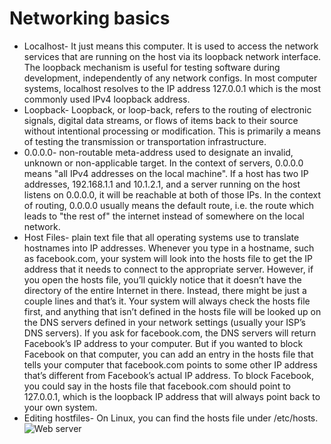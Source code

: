 # Networking basics
- Localhost- It just means this computer. It is used to access the network services that are running on the host via its loopback network interface. The loopback mechanism is useful for testing software during development, independently of any network configs. In most computer systems, localhost resolves to the IP address 127.0.0.1 which is the most commonly used IPv4 loopback address.
- Loopback- Loopback, or loop-back, refers to the routing of electronic signals, digital data streams, or flows of items back to their source without intentional processing or modification. This is primarily a means of testing the transmission or transportation infrastructure.
- 0.0.0.0- non-routable meta-address used to designate an invalid, unknown or non-applicable target. In the context of servers, 0.0.0.0 means "all IPv4 addresses on the local machine". If a host has two IP addresses, 192.168.1.1 and 10.1.2.1, and a server running on the host listens on 0.0.0.0, it will be reachable at both of those IPs. In the context of routing, 0.0.0.0 usually means the default route, i.e. the route which leads to "the rest of" the internet instead of somewhere on the local network.
- Host Files- plain text file that all operating systems use to translate hostnames into IP addresses. Whenever you type in a hostname, such as facebook.com, your system will look into the hosts file to get the IP address that it needs to connect to the appropriate server. However, if you open the hosts file, you’ll quickly notice that it doesn’t have the directory of the entire Internet in there. Instead, there might be just a couple lines and that’s it. Your system will always check the hosts file first, and anything that isn’t defined in the hosts file will be looked up on the DNS servers defined in your network settings (usually your ISP’s DNS servers).
If you ask for facebook.com, the DNS servers will return Facebook’s IP address to your computer. But if you wanted to block Facebook on that computer, you can add an entry in the hosts file that tells your computer that facebook.com points to some other IP address that’s different from Facebook’s actual IP address. To block Facebook, you could say in the hosts file that facebook.com should point to 127.0.0.1, which is the loopback IP address that will always point back to your own system. 
- Editing hostfiles- On Linux, you can find the hosts file under /etc/hosts.
![Web server](http://cdn.makeuseof.com/wp-content/uploads/2015/04/hosts_file_example.jpg?x92042)

